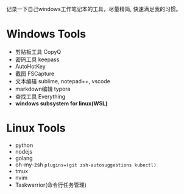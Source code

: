 记录一下自己windows工作笔记本的工具，尽量精简, 快速满足我的习惯。

# Windows Tools
* 剪贴板工具 CopyQ
* 密码工具 keepass
* AutoHotKey
* 截图 FSCapture
* 文本编辑 sublime, notepad++, vscode
* markdown编辑 typora
* 查找工具 Everything
* **windows subsystem for linux(WSL)**

# Linux Tools
* python
* nodejs
* golang
* oh-my-zsh 
  `plugins=(git zsh-autosuggestions kubectl)`
* tmux
* nvim
* Taskwarrior(命令行任务管理)






